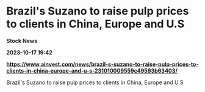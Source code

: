 # Brazil's Suzano to raise pulp prices to clients in China, Europe and U.S
**Stock News**

**2023-10-17 19:42**

**https://www.ainvest.com/news/brazil-s-suzano-to-raise-pulp-prices-to-clients-in-china-europe-and-u-s-231010009559c49593b63403/**

Brazil's Suzano to raise pulp prices to clients in China, Europe and U.S